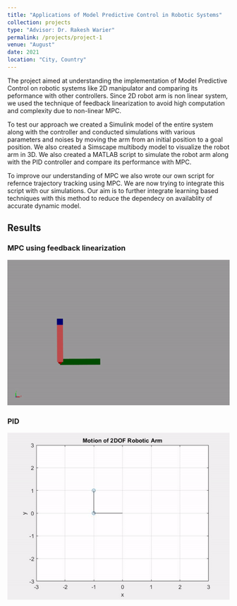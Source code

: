 ```yaml
---
title: "Applications of Model Predictive Control in Robotic Systems"
collection: projects
type: "Advisor: Dr. Rakesh Warier"
permalink: /projects/project-1
venue: "August"
date: 2021
location: "City, Country"
---
```


The project aimed at understanding the implementation of Model Predictive Control on robotic systems like 2D manipulator and comparing its peformance with other controllers. Since 2D robot arm is non linear system, we used the technique of feedback linearization to avoid high computation and complexity due to non-linear MPC. 

To test our approach we created a Simulink model of the entire system along with the controller and conducted simulations with various parameters and noises by moving the arm from an initial position to a goal position. We also created a Simscape multibody model to visualize the robot arm in 3D. We also created a MATLAB script to simulate the robot arm along with the PID controller and compare its performance with MPC.

To improve our understanding of MPC we also wrote our own script for refernce trajectory tracking using MPC. We are now trying to integrate this script with our simulations. Our aim is to further integrate learning based techniques with this method to reduce the dependecy on availablity of accurate dynamic model. 

## Results
### MPC using feedback linearization
![Simulation in simscape multibody](/images/ARM_MPC.gif)<br>

### PID 
![PID controller for 2D robot arm](/images/PID.gif)<br>



